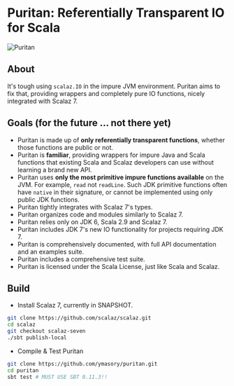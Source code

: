 # Puritan: Referentially Transparent IO for Scala #
![Puritan](https://github.com/downloads/ymasory/puritan/scarlet-letter.jpg)

## About ##
It's tough using `scalaz.IO` in the impure JVM environment.
Puritan aims to fix that, providing wrappers and completely pure IO functions,
nicely integrated with Scalaz 7.

## Goals (for the future ... not there yet) ##
- Puritan is made up of **only referentially transparent functions**, whether those functions are public or not.
- Puritan is **familiar**, providing wrappers for impure Java and Scala
functions that existing Scala and Scalaz developers can use without learning a
brand new API.
- Puritan uses **only the most primitive impure functions available** on the JVM.
For example, `read` not `readLine`.
Such JDK primitive functions often have `native` in their signature, or cannot
be implemented using only public JDK functions.
- Puritan tightly integrates with Scalaz 7's types.
- Puritan organizes code and modules similarly to Scalaz 7.
- Puritan relies only on JDK 6, Scala 2.9 and Scalaz 7.
- Puritan includes JDK 7's new IO functionality for projects requiring JDK 7.
- Puritan is comprehensively documented, with full API documentation and an examples suite.
- Puritan includes a comprehensive test suite.
- Puritan is licensed under the Scala License, just like Scala and Scalaz.

## Build ##
- Install Scalaz 7, currently in SNAPSHOT.
```bash
git clone https://github.com/scalaz/scalaz.git
cd scalaz
git checkout scalaz-seven
./sbt publish-local
```

- Compile & Test Puritan
```bash
git clone https://github.com/ymasory/puritan.git
cd puritan
sbt test # MUST USE SBT 0.11.3!!
```

